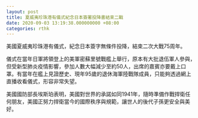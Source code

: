 ```yaml
---
layout: post
title: 夏威夷珍珠港有儀式紀念日本簽署投降書結束二戰
date: 2020-09-03 13:19:38.000000000 +08:00
categories: rthk
---
```


美國夏威夷珍珠港有儀式，紀念日本簽字無條件投降，結束二次大戰75周年。

儀式在當年日軍將領登上的美軍密蘇里號戰艦上舉行，原本有大批退伍軍人參與，但受新型肺炎疫情影響，參加人數大幅減少至約50人，出席的嘉賓亦要戴上口罩。有當年在艦上見證歷史、現年95歲的退休海軍陸戰隊成員，只能夠透過網上直播收看儀式，形容非常失望。

美國國防部長埃斯珀表明，美國對世界的承諾如同1941年，隨時準備作戰捍衛任何朋友，美國正努力捍衛當今的國際秩序與規範，讓世人的後代子孫更安全與美好。
